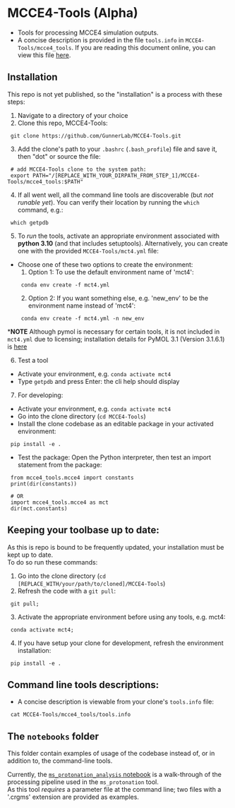 # MCCE4-Tools (Alpha)
  * Tools for processing MCCE4 simulation outputs.
  * A concise description is provided in the file `tools.info` in `MCCE4-Tools/mcce4_tools`. If you are reading this document online, you can view this file [here](https://raw.githubusercontent.com/GunnerLab/MCCE4-Tools/refs/heads/main/mcce4_tools/tools.info).

## Installation

This repo is not yet published, so the "installation" is a process with these steps:
  1. Navigate to a directory of your choice
  2. Clone this repo, MCCE4-Tools:
  ```
   git clone https://github.com/GunnerLab/MCCE4-Tools.git
  ```

 3. Add the clone's path to your `.bashrc` (`.bash_profile`) file and save it, then "dot" or source the file:
 ```
  # add MCCE4-Tools clone to the system path:
  export PATH="/[REPLACE_WITH_YOUR_DIRPATH_FROM_STEP_1]/MCCE4-Tools/mcce4_tools:$PATH"
 ```

 4. If all went well, all the command line tools are discoverable (but _not runable yet_). You can verify their location by running the `which` command, e.g.:
 ```
  which getpdb
 ```

 5. To _run_ the tools, activate an appropriate environment associated with __python 3.10__ (and that includes setuptools). Alternatively, you can create one with the provided `MCCE4-Tools/mct4.yml` file:
   *  Choose one of these two options to create the environment:
      1. Option 1: To use the default environment name of 'mct4':
      ```
       conda env create -f mct4.yml
      ```
      2. Option 2: If you want something else, e.g. 'new_env' to be the environment name instead of 'mct4':
      ```
       conda env create -f mct4.yml -n new_env
      ```
   *__NOTE__
    Although pymol is necessary for certain tools, it is not included in `mct4.yml` due to licensing; installation details for PyMOL 3.1 (Version 3.1.6.1) is [here](https://www.pymol.org/)

 6. Test a tool
   * Activate your environment, e.g. `conda activate mct4`
   * Type `getpdb` and press Enter: the cli help should display

 7. For developing:
   * Activate your environment, e.g. `conda activate mct4`
   * Go into the clone directory (`cd MCCE4-Tools`)
   * Install the clone codebase as an editable package in your activated environment:
   ```
    pip install -e .
   ```
   * Test the package:
   Open the Python interpreter, then test an import statement from the package:
   ```
    from mcce4_tools.mcce4 import constants
    print(dir(constants))

    # OR
    import mcce4_tools.mcce4 as mct
    dir(mct.constants)
   ```

## Keeping your toolbase up to date:
As this is repo is bound to be frequently updated, your installation must be kept up to date.  
To do so run these commands:

  1. Go into the clone directory (`cd [REPLACE_WITH/your/path/to/cloned]/MCCE4-Tools`)
  2. Refresh the code with a `git pull`:
  ```
   git pull;
  ```
  3. Activate the appropriate environment before using any tools, e.g. mct4:
  ```
   conda activate mct4;
  ```
  4. If you have setup your clone for development, refresh the environment installation:
  ```
   pip install -e .
  ```

## Command line tools descriptions:
  * A concise description is viewable from your clone's `tools.info` file:
  ``` 
   cat MCCE4-Tools/mcce4_tools/tools.info
  ```

## The `notebooks` folder
This folder contain examples of usage of the codebase instead of, or in addition to, the command-line tools.  

Currently, the [`ms_protonation_analysis` notebook](./notebooks/ms_protonation_analysis.ipynb) is a walk-through of the processing pipeline used in the `ms_protonation` tool.  
As this tool _requires_ a parameter file at the command line; two files with a '.crgms' extension are provided as examples.
